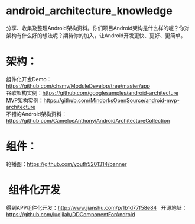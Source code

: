 # android_architecture_knowledge
分享、收集及整理Android架构资料。你们项目Android架构是什么样的呢？你对架构有什么好的想法呢？期待你的加入，让Android开发更快、更好、更简单。

# 架构：
组件化开发Demo：https://github.com/chsmy/ModuleDevelop/tree/master/app  
谷歌架构实例：https://github.com/googlesamples/android-architecture    
MVP架构实例：https://github.com/MindorksOpenSource/android-mvp-architecture    
不错的Android架构资料：https://github.com/CameloeAnthony/AndroidArchitectureCollection


# 组件：
轮播图：https://github.com/youth5201314/banner

#  组件化开发
得到APP组件化开发：http://www.jianshu.com/p/1b1d77f58e84  
开源地址：https://github.com/luojilab/DDComponentForAndroid
